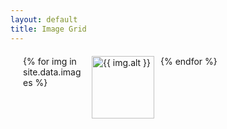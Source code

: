 ```yaml
---
layout: default
title: Image Grid
---
```




<style>
  .image-grid {
    display: grid;
    grid-template-columns: repeat(3, 100px);
    gap: 10px;
    margin: 20px;
  }
  .image-grid img {
    width: 100px;
    height: 100px;
    cursor: pointer;
    transition: transform 0.3s;
  }
  .image-grid img:hover {
    transform: scale(1.05);
  }
  .popup {
    display: none;
    position: fixed;
    top: 50%;
    left: 50%;
    transform: translate(-50%, -50%);
    background: white;
    border: 2px solid #ccc;
    padding: 20px;
    z-index: 999;
  }
  .popup img {
    max-width: 100%;
    height: auto;
  }
  .overlay {
    position: fixed;
    top: 0;
    left: 0;
    width: 100%;
    height: 100%;
    background: rgba(0,0,0,0.7);
    display: none;
    z-index: 998;
  }
</style>

<div class="image-grid">
  {% for img in site.data.images %}
    <img src="{{ img.url }}" alt="{{ img.alt }}" onclick="showPopup('{{ img.url }}')">
  {% endfor %}
</div>

<div class="overlay" onclick="hidePopup()"></div>
<div class="popup" id="popup">
  <img id="popup-image" src="" alt="">
</div>

<script>
  function showPopup(src) {
    document.getElementById('popup-image').src = src;
    document.getElementById('popup').style.display = 'block';
    document.querySelector('.overlay').style.display = 'block';
  }

  function hidePopup() {
    document.getElementById('popup').style.display = 'none';
    document.querySelector('.overlay').style.display = 'none';
  }
</script>
